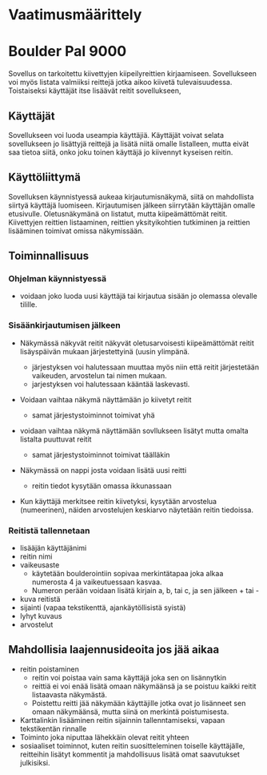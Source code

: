 # Vaatimusmäärittely

# Boulder Pal 9000

Sovellus on tarkoitettu kiivettyjen kiipeilyreittien kirjaamiseen. Sovellukseen voi myös listata valmiiksi reittejä jotka aikoo kiivetä tulevaisuudessa. Toistaiseksi käyttäjät itse lisäävät reitit sovellukseen, 

## Käyttäjät
Sovellukseen voi luoda useampia käyttäjiä. Käyttäjät voivat selata sovellukseen jo lisättyjä reittejä ja lisätä niitä omalle listalleen, mutta eivät saa tietoa siitä, onko joku toinen käyttäjä jo kiivennyt kyseisen reitin. 

## Käyttöliittymä

Sovelluksen käynnistyessä aukeaa kirjautumisnäkymä, siitä on mahdollista siirtyä käyttäjä luomiseen. Kirjautumisen jälkeen siirrytään käyttäjän omalle etusivulle. Oletusnäkymänä on listatut, mutta kiipeämättömät reitit. Kiivettyjen reittien listaaminen, reittien yksityikohtien tutkiminen ja reittien lisääminen toimivat omissa näkymissään.

## Toiminnallisuus 

### Ohjelman käynnistyessä 

* voidaan joko luoda uusi käyttäjä tai kirjautua sisään jo olemassa olevalle tilille.

### Sisäänkirjautumisen jälkeen

* Näkymässä näkyvät reitit näkyvät oletusarvoisesti kiipeämättömät reitit lisäyspäivän mukaan järjestettyinä (uusin ylimpänä.
  * järjestyksen voi halutessaan muuttaa myös niin että reitit järjestetään vaikeuden, arvostelun tai nimen mukaan.
  * jarjestyksen voi halutessaan kääntää laskevasti.

* Voidaan vaihtaa näkymä näyttämään jo kiivetyt reitit
  * samat järjestystoiminnot toimivat yhä

* voidaan vaihtaa näkymä näyttämään sovllukseen lisätyt mutta omalta listalta puuttuvat reitit
  * samat järjestystoiminnot toimivat täälläkin

* Näkymässä on nappi josta voidaan lisätä uusi reitti
  * reitin tiedot kysytään omassa ikkunassaan
  
* Kun käyttäjä merkitsee reitin kiivetyksi, kysytään arvostelua (numeerinen), näiden arvostelujen keskiarvo näytetään reitin tiedoissa. 

### Reitistä tallennetaan 

* lisääjän käyttäjänimi 
* reitin  nimi
* vaikeusaste 
  * käytetään boulderointiin sopivaa merkintätapaa joka alkaa numerosta 4 ja vaikeutuessaan kasvaa. 
  * Numeron perään voidaan lisätä kirjain a, b, tai c, ja sen jälkeen + tai -
*  kuva reitistä
*  sijainti (vapaa tekstikenttä, ajankäytöllisistä syistä)
*  lyhyt kuvaus 
*  arvostelut
 
 
## Mahdollisia laajennusideoita jos jää aikaa
 
* reitin poistaminen
  * reitin voi poistaa vain sama käyttäjä joka sen on lisännytkin
  * reittiä ei voi enää lisätä omaan näkymäänsä ja se poistuu kaikki reitit listaavasta näkymästä. 
  * Poistettu reitti jää näkymään käyttäjille jotka ovat jo lisänneet sen omaan näkymäänsä, mutta siinä on merkintä poistumisesta.
* Karttalinkin lisääminen reitin sijainnin tallenntamiseksi, vapaan tekstikentän rinnalle
* Toiminto joka niputtaa lähekkäin olevat reitit yhteen
* sosiaaliset toiminnot, kuten reitin suositteleminen toiselle käyttäjälle, reitteihin lisätyt kommentit ja mahdollisuus lisätä omat saavutukset julkisiksi.
 
